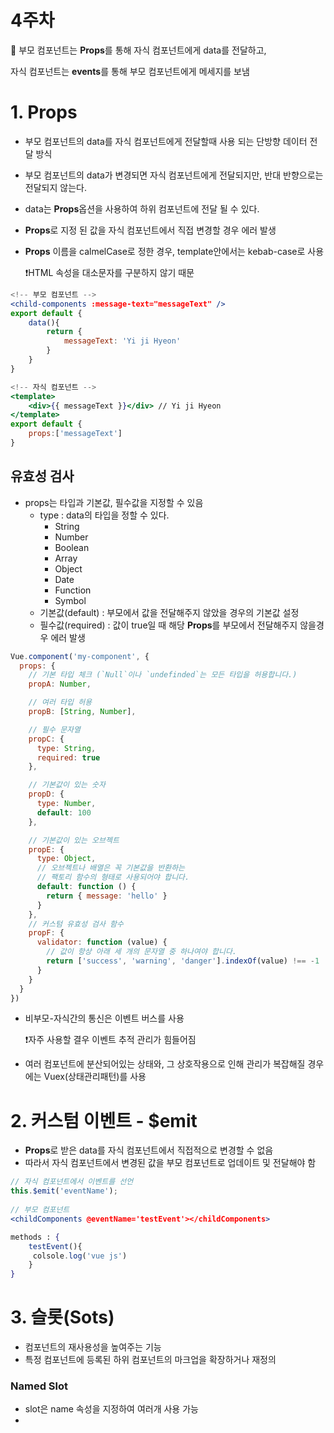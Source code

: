 # 4주차

📜  부모 컴포넌트는 **Props**를 통해 자식 컴포넌트에게 data를 전달하고,

자식 컴포넌트는 **events**를 통해 부모 컴포넌트에게 메세지를 보냄

# 1. Props

- 부모 컴포넌트의 data를 자식 컴포넌트에게 전달할때 사용 되는 단방향 데이터 전달 방식
- 부모 컴포넌트의 data가 변경되면 자식 컴포넌트에게 전달되지만, 반대 반향으로는 전달되지 않는다.
- data는 **Props**옵션을 사용하여 하위 컴포넌트에 전달 될 수 있다.
- **Props**로 지정 된 값을 자식 컴포넌트에서 직접 변경할 경우 에러 발생
- **Props** 이름을 calmelCase로 정한 경우, template안에서는 kebab-case로 사용
    
    ❗HTML 속성을 대소문자를 구분하지 않기 때문
    

```jsx
<!-- 부모 컴포넌트 -->
<child-components :message-text="messageText" />
export default {
	data(){
		return {
			messageText: 'Yi ji Hyeon'
		}
	}
}

<!-- 자식 컴포넌트 -->
<template>
	<div>{{ messageText }}</div> // Yi ji Hyeon
</template>
export default {
	props:['messageText']
}
```

## 유효성 검사

- props는 타입과 기본값, 필수값을 지정할 수 있음
    - type : data의 타입을 정할 수 있다.
        - String
        - Number
        - Boolean
        - Array
        - Object
        - Date
        - Function
        - Symbol
    - 기본값(default) : 부모에서 값을 전달해주지 않았을 경우의 기본값 설정
    - 필수값(required) : 값이 true일 때 해당 **Props**를 부모에서 전달해주지 않을경우 에러 발생
    

```jsx
Vue.component('my-component', {
  props: {
    // 기본 타입 체크 (`Null`이나 `undefinded`는 모든 타입을 허용합니다.)
    propA: Number,

    // 여러 타입 허용
    propB: [String, Number],

    // 필수 문자열
    propC: {
      type: String,
      required: true
    },

    // 기본값이 있는 숫자
    propD: {
      type: Number,
      default: 100
    },

    // 기본값이 있는 오브젝트
    propE: {
      type: Object,
      // 오브젝트나 배열은 꼭 기본값을 반환하는
      // 팩토리 함수의 형태로 사용되어야 합니다. 
      default: function () {
        return { message: 'hello' }
      }
    },
    // 커스텀 유효성 검사 함수
    propF: {
      validator: function (value) {
        // 값이 항상 아래 세 개의 문자열 중 하나여야 합니다. 
        return ['success', 'warning', 'danger'].indexOf(value) !== -1
      }
    }
  }
})
```

- 비부모-자식간의 통신은 이벤트 버스를 사용
    
    ❗자주 사용할 결우 이벤트 추적 관리가 힘들어짐
    
- 여러 컴포넌트에 분산되어있는 상태와, 그 상호작용으로 인해 관리가 복잡해질 경우에는 Vuex(상태관리패턴)를 사용

# 2. 커스텀 이벤트 - $emit

- **Props**로 받은 data를 자식 컴포넌트에서 직접적으로 변경할 수 없음
- 따라서 자식 컴포넌트에서 변경된 값을 부모 컴포넌트로 업데이트 및 전달해야 함

```jsx
// 자식 컴포넌트에서 이벤트를 선언
this.$emit('eventName');
 
// 부모 컴포넌트
<childComponents @eventName='testEvent'></childComponents>

methods : {
    testEvent(){
     colsole.log('vue js')
    }
}
```

# 3. 슬롯(Sots)

- 컴포넌트의 재사용성을 높여주는 기능
- 특정 컴포넌트에 등록된 하위 컴포넌트의 마크업을 확장하거나 재정의

### Named Slot

- slot은 name 속성을 지정하여 여러개 사용 가능
- <template> 엘리먼트 사용 가능

```jsx
<!-- ButtonTab.vue -->
<template>
  <div class="tab panel">
    <!-- 탭 헤더 -->
    <slot name="header"></slot>
    <!-- 탭 본문 -->
    <slot name="content"></slot>
  </div>
</template>

<!-- TabContainer.vue -->
<template>
  <button-tab>
    <!-- slot 영역 -->
    <h1 slot="header">First Header</h1>
    <div slot="content" class="content">Tab Contents #1</div>
  </button-tab>
</template>
```

### Scoped Slot

- 자식 컴포넌트에서만 접근 할 수 있는 데이터에서 slot에 필요한 경우 사용

### v-slot

- 간단하게 named-slot + slot-scope
- slot 디렉티브와는 다르게 반드시 <template>태그에 추가
- v-slot:name은 #name으로 축약어를 사용할수 있음
    
    ```jsx
    <template v-slot:header>
    	<h1>Here might be a page title</h1>
    </template>
    
    <template v-slot:content>
    	<p>Here's some contact info</p>
    </template>
    ```
    
    ❗`slot`, `slot-scope`는 이후 업데이트 될 Vue 3에서는 공식적으로 삭제된다고 하니 Vue에서 공식적으로 지원 할 `v-slot`만 사용
    

---
